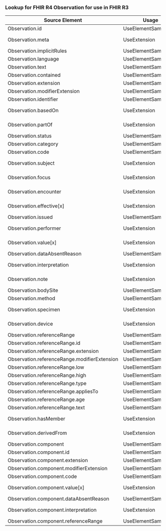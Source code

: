### Lookup for FHIR R4 Observation for use in FHIR R3

| Source Element | Usage | Target |
| -------------- | ----- | ------ |
| Observation.id | UseElementSameName | Observation.id |
| Observation.meta | UseExtension | http://hl7.org/fhir/4.0/StructureDefinition/extension-Observation.meta |
| Observation.implicitRules | UseElementSameName | Observation.implicitRules |
| Observation.language | UseElementSameName | Observation.language |
| Observation.text | UseElementSameName | Observation.text |
| Observation.contained | UseElementSameName | Observation.contained |
| Observation.extension | UseElementSameName | Observation.extension |
| Observation.modifierExtension | UseElementSameName | Observation.modifierExtension |
| Observation.identifier | UseElementSameName | Observation.identifier |
| Observation.basedOn | UseExtension | http://hl7.org/fhir/4.0/StructureDefinition/extension-Observation.basedOn |
| Observation.partOf | UseExtension | http://hl7.org/fhir/4.0/StructureDefinition/extension-Observation.partOf |
| Observation.status | UseElementSameName | Observation.status |
| Observation.category | UseElementSameName | Observation.category |
| Observation.code | UseElementSameName | Observation.code |
| Observation.subject | UseExtension | http://hl7.org/fhir/4.0/StructureDefinition/extension-Observation.subject |
| Observation.focus | UseExtension | http://hl7.org/fhir/4.0/StructureDefinition/extension-Observation.focus |
| Observation.encounter | UseExtension | http://hl7.org/fhir/4.0/StructureDefinition/extension-Observation.encounter |
| Observation.effective[x] | UseExtension | http://hl7.org/fhir/4.0/StructureDefinition/extension-Observation.effective |
| Observation.issued | UseElementSameName | Observation.issued |
| Observation.performer | UseExtension | http://hl7.org/fhir/4.0/StructureDefinition/extension-Observation.performer |
| Observation.value[x] | UseExtension | http://hl7.org/fhir/4.0/StructureDefinition/extension-Observation.value |
| Observation.dataAbsentReason | UseElementSameName | Observation.dataAbsentReason |
| Observation.interpretation | UseExtension | http://hl7.org/fhir/4.0/StructureDefinition/extension-Observation.interpretation |
| Observation.note | UseExtension | http://hl7.org/fhir/4.0/StructureDefinition/extension-Observation.note |
| Observation.bodySite | UseElementSameName | Observation.bodySite |
| Observation.method | UseElementSameName | Observation.method |
| Observation.specimen | UseExtension | http://hl7.org/fhir/4.0/StructureDefinition/extension-Observation.specimen |
| Observation.device | UseExtension | http://hl7.org/fhir/4.0/StructureDefinition/extension-Observation.device |
| Observation.referenceRange | UseElementSameName | Observation.referenceRange |
| Observation.referenceRange.id | UseElementSameName | Observation.referenceRange.id |
| Observation.referenceRange.extension | UseElementSameName | Observation.referenceRange.extension |
| Observation.referenceRange.modifierExtension | UseElementSameName | Observation.referenceRange.modifierExtension |
| Observation.referenceRange.low | UseElementSameName | Observation.referenceRange.low |
| Observation.referenceRange.high | UseElementSameName | Observation.referenceRange.high |
| Observation.referenceRange.type | UseElementSameName | Observation.referenceRange.type |
| Observation.referenceRange.appliesTo | UseElementSameName | Observation.referenceRange.appliesTo |
| Observation.referenceRange.age | UseElementSameName | Observation.referenceRange.age |
| Observation.referenceRange.text | UseElementSameName | Observation.referenceRange.text |
| Observation.hasMember | UseExtension | http://hl7.org/fhir/4.0/StructureDefinition/extension-Observation.hasMember |
| Observation.derivedFrom | UseExtension | http://hl7.org/fhir/4.0/StructureDefinition/extension-Observation.derivedFrom |
| Observation.component | UseElementSameName | Observation.component |
| Observation.component.id | UseElementSameName | Observation.component.id |
| Observation.component.extension | UseElementSameName | Observation.component.extension |
| Observation.component.modifierExtension | UseElementSameName | Observation.component.modifierExtension |
| Observation.component.code | UseElementSameName | Observation.component.code |
| Observation.component.value[x] | UseExtension | http://hl7.org/fhir/4.0/StructureDefinition/extension-Observation.component.value |
| Observation.component.dataAbsentReason | UseElementSameName | Observation.component.dataAbsentReason |
| Observation.component.interpretation | UseExtension | http://hl7.org/fhir/4.0/StructureDefinition/extension-Observation.component.interpretation |
| Observation.component.referenceRange | UseElementSameName | Observation.component.referenceRange |
